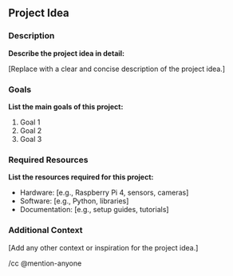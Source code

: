 ## Project Idea

### Description

**Describe the project idea in detail:**

[Replace with a clear and concise description of the project idea.]

### Goals

**List the main goals of this project:**

1. Goal 1
2. Goal 2
3. Goal 3

### Required Resources

**List the resources required for this project:**

- Hardware: [e.g., Raspberry Pi 4, sensors, cameras]
- Software: [e.g., Python, libraries]
- Documentation: [e.g., setup guides, tutorials]

### Additional Context

[Add any other context or inspiration for the project idea.]

/cc @mention-anyone
